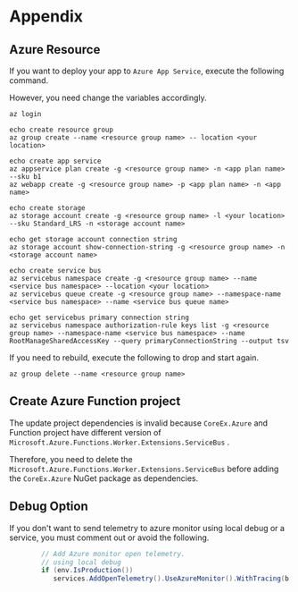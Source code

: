# Appendix
## Azure Resource
If you want to deploy your app to `Azure App Service`, execute the following command.

However, you need change the variables accordingly.
```
az login

echo create resource group
az group create --name <resource group name> -- location <your location>

echo create app service
az appservice plan create -g <resource group name> -n <app plan name> --sku b1
az webapp create -g <resource group name> -p <app plan name> -n <app name>

echo create storage
az storage account create -g <resource group name> -l <your location> --sku Standard_LRS -n <storage account name>

echo get storage account connection string
az storage account show-connection-string -g <resource group name> -n <storage account name>

echo create service bus
az servicebus namespace create -g <resource group name> --name <service bus namespace> --location <your location>
az servicebus queue create -g <resource group name> --namespace-name <service bus namespace> --name <service bus queue name>

echo get servicebus primary connection string
az servicebus namespace authorization-rule keys list -g <resource group name> --namespace-name <service bus namespace> --name RootManageSharedAccessKey --query primaryConnectionString --output tsv
```

If you need to rebuild, execute the following to drop and start again.
```
az group delete --name <resource group name>
```

## Create Azure Function project
The update project dependencies is invalid because `CoreEx.Azure` and Function project have different version of `Microsoft.Azure.Functions.Worker.Extensions.ServiceBus` .

Therefore, you need to delete the `Microsoft.Azure.Functions.Worker.Extensions.ServiceBus` before adding the `CoreEx.Azure` NuGet package as dependencies.

## Debug Option
If you don't want to send telemetry to azure monitor using local debug or a service, you must comment out or avoid the following.
```csharp
        // Add Azure monitor open telemetry.
        // using local debug
        if (env.IsProduction())
           services.AddOpenTelemetry().UseAzureMonitor().WithTracing(b => b.AddSource("CoreEx.*", "MyEf.Hr.*", "Microsoft.EntityFrameworkCore.*", "EntityFrameworkCore.*"));
```